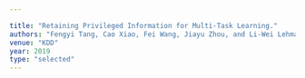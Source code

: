```yaml
---

title: "Retaining Privileged Information for Multi-Task Learning."
authors: "Fengyi Tang, Cao Xiao, Fei Wang, Jiayu Zhou, and Li-Wei Lehman"
venue: "KDD"
year: 2019
type: "selected"
---
```

